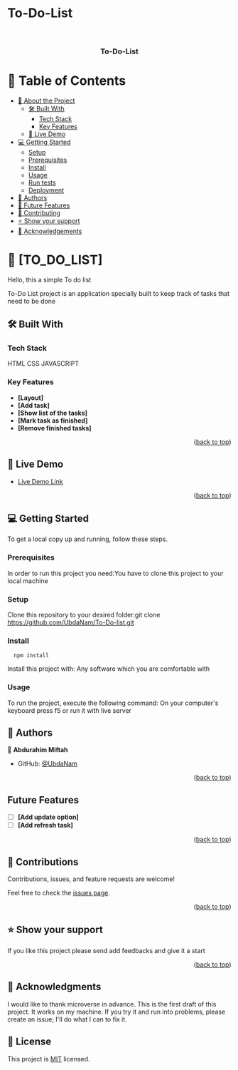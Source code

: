 # To-Do-List
<a name="readme-top"></a>

<div align="center">
  <!-- You are encouraged to replace this logo with your own! Otherwise you can also remove it. -->
  <br/>

  <h3><b>To-Do-List</b></h3>

</div>

<!-- TABLE OF CONTENTS -->

# 📗 Table of Contents

- [📖 About the Project](#about-project)
  - [🛠 Built With](#built-with)
    - [Tech Stack](#tech-stack)
    - [Key Features](#key-features)
  - [🚀 Live Demo](#live-demo)
- [💻 Getting Started](#getting-started)
  - [Setup](#setup)
  - [Prerequisites](#prerequisites)
  - [Install](#install)
  - [Usage](#usage)
  - [Run tests](#run-tests)
  - [Deployment](#triangular_flag_on_post-deployment)
- [👥 Authors](#authors)
- [🔭 Future Features](#future-features)
- [🤝 Contributing](#contributing)
- [⭐️ Show your support](#support)
- [🙏 Acknowledgements](#acknowledgements)

<!-- PROJECT DESCRIPTION -->

# 📖 [TO_DO_LIST] <a name="about-project">
Hello, this a simple To do list</a>

To-Do List project is an application specially built to keep track of tasks that need to be done

## 🛠 Built With 

### Tech Stack 
HTML
CSS
JAVASCRIPT

### Key Features 

- **[Layout]**
- **[Add task]**
- **[Show list of the tasks]**
- **[Mark task as finished]**
- **[Remove finished tasks]**

<p align="right">(<a href="#readme-top">back to top</a>)</p>

## 🚀 Live Demo <a name="live-demo"></a>

- [Live Demo Link](https://ubdanam.github.io/Portfolio/)

<p align="right">(<a href="#readme-top">back to top</a>)</p>

<!-- GETTING STARTED -->

## 💻 Getting Started <a name="getting-started"></a>

To get a local copy up and running, follow these steps.

### Prerequisites

In order to run this project you need:You have to clone this project to your local machine

### Setup

Clone this repository to your desired folder:git clone https://github.com/UbdaNam/To-Do-list.git

### Install

``` snippet
  npm install
```

Install this project with: Any software which you are comfortable with

### Usage

To run the project, execute the following command: On your computer's keyboard press f5 or run it with live server

<!-- AUTHORS -->

## 👥 Authors <a name="authors"></a>

👤 **Abdurahim Miftah**

- GitHub: [@UbdaNam](https://github.com/UbdaNam)

<p align="right">(<a href="#readme-top">back to top</a>)</p>

<!-- FUTURE FEATURES -->
## Future Features

- [ ] **[Add update option]**
- [ ] **[Add refresh task]**

<p align="right">(<a href="#readme-top">back to top</a>)</p>

<!-- CONTRIBUTING -->
## 🤝 Contributions

Contributions, issues, and feature requests are welcome!

Feel free to check the [issues page](https://github.com/UbdaNam/To-Do-list/issues).

<p align="right">(<a href="#readme-top">back to top</a>)</p>

<!-- SUPPORT -->

## ⭐ Show your support <a name="support"></a>

If you like this project please send add feedbacks and give it a start

<p align="right">(<a href="#readme-top">back to top</a>)</p>

<!-- ACKNOWLEDGEMENTS -->

## 🙏 Acknowledgments <a name="acknowledgements"></a>

I would like to thank microverse in advance. This is the first draft of this project. It works on my machine. If you try it and run into problems, please create an issue; I'll do what I can to fix it.

## 📝 License
This project is [MIT](./LICENSE) licensed.
